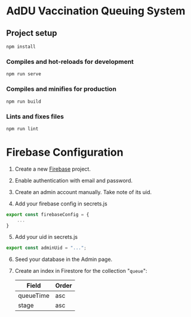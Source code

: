 # AdDU Vaccination Queuing System

## Project setup

```
npm install
```

### Compiles and hot-reloads for development

```
npm run serve
```

### Compiles and minifies for production

```
npm run build
```

### Lints and fixes files

```
npm run lint
```

# Firebase Configuration

1. Create a new [Firebase]('firebase.google.com') project.

2. Enable authentication with email and password.

3. Create an admin account manually. Take note of its uid.

4. Add your firebase config in secrets.js

```javascript
export const firebaseConfig = {
    ...
}
```

5. Add your uid in secrets.js

```javascript
export const adminUid = "...";
```

6. Seed your database in the Admin page.

7. Create an index in Firestore for the collection "`queue`":

   <center>

   | Field     | Order |
   | --------- | ----- |
   | queueTime | asc   |
   | stage     | asc   |

    </center>
